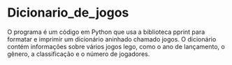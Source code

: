 # Dicionario_de_jogos
O programa é um código em Python que usa a biblioteca pprint para formatar e imprimir um dicionário aninhado chamado jogos. O dicionário contém informações sobre vários jogos lego, como o ano de lançamento, o gênero, a classificação e o número de jogadores.
